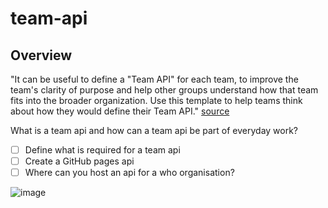 # team-api

## Overview

"It can be useful to define a "Team API" for each team, to improve the team's clarity of purpose and help other groups understand how that team fits into the broader organization. Use this template to help teams think about how they would define their Team API." [source](https://github.com/TeamTopologies/Team-API-template#readme)

What is a team api and how can a team api be part of everyday work?

- [ ] Define what is required for a team api
- [ ] Create a GitHub pages api
- [ ] Where can you host an api for a who organisation?

![image](https://github.com/bagg3rs/team-api/assets/20583399/c5b57e71-e797-427f-b4f9-6f2c6f3f99a7)
